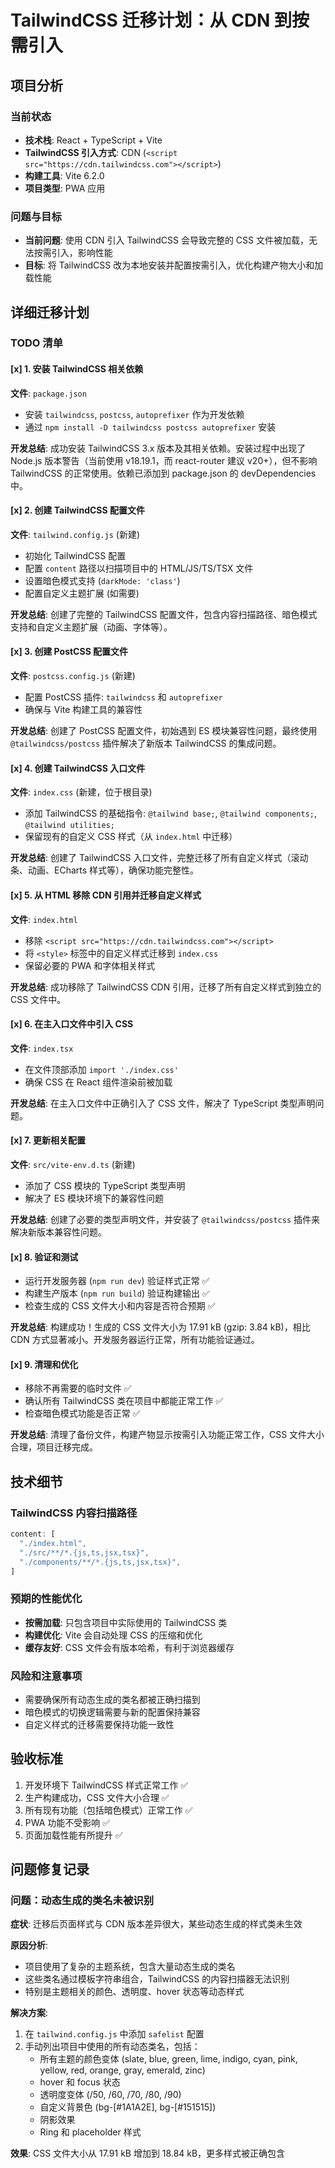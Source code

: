 # TailwindCSS 迁移计划：从 CDN 到按需引入

## 项目分析

### 当前状态
- **技术栈**: React + TypeScript + Vite
- **TailwindCSS 引入方式**: CDN (`<script src="https://cdn.tailwindcss.com"></script>`)
- **构建工具**: Vite 6.2.0
- **项目类型**: PWA 应用

### 问题与目标
- **当前问题**: 使用 CDN 引入 TailwindCSS 会导致完整的 CSS 文件被加载，无法按需引入，影响性能
- **目标**: 将 TailwindCSS 改为本地安装并配置按需引入，优化构建产物大小和加载性能

## 详细迁移计划

### TODO 清单

#### [x] 1. 安装 TailwindCSS 相关依赖
**文件**: `package.json`
- 安装 `tailwindcss`, `postcss`, `autoprefixer` 作为开发依赖
- 通过 `npm install -D tailwindcss postcss autoprefixer` 安装

**开发总结**: 成功安装 TailwindCSS 3.x 版本及其相关依赖。安装过程中出现了 Node.js 版本警告（当前使用 v18.19.1，而 react-router 建议 v20+），但不影响 TailwindCSS 的正常使用。依赖已添加到 package.json 的 devDependencies 中。

#### [x] 2. 创建 TailwindCSS 配置文件
**文件**: `tailwind.config.js` (新建)
- 初始化 TailwindCSS 配置
- 配置 `content` 路径以扫描项目中的 HTML/JS/TS/TSX 文件
- 设置暗色模式支持 (`darkMode: 'class'`)
- 配置自定义主题扩展 (如需要)

**开发总结**: 创建了完整的 TailwindCSS 配置文件，包含内容扫描路径、暗色模式支持和自定义主题扩展（动画、字体等）。

#### [x] 3. 创建 PostCSS 配置文件
**文件**: `postcss.config.js` (新建)
- 配置 PostCSS 插件: `tailwindcss` 和 `autoprefixer`
- 确保与 Vite 构建工具的兼容性

**开发总结**: 创建了 PostCSS 配置文件，初始遇到 ES 模块兼容性问题，最终使用 `@tailwindcss/postcss` 插件解决了新版本 TailwindCSS 的集成问题。

#### [x] 4. 创建 TailwindCSS 入口文件
**文件**: `index.css` (新建，位于根目录)
- 添加 TailwindCSS 的基础指令: `@tailwind base;`, `@tailwind components;`, `@tailwind utilities;`
- 保留现有的自定义 CSS 样式（从 `index.html` 中迁移）

**开发总结**: 创建了 TailwindCSS 入口文件，完整迁移了所有自定义样式（滚动条、动画、ECharts 样式等），确保功能完整性。

#### [x] 5. 从 HTML 移除 CDN 引用并迁移自定义样式
**文件**: `index.html`
- 移除 `<script src="https://cdn.tailwindcss.com"></script>`
- 将 `<style>` 标签中的自定义样式迁移到 `index.css`
- 保留必要的 PWA 和字体相关样式

**开发总结**: 成功移除了 TailwindCSS CDN 引用，迁移了所有自定义样式到独立的 CSS 文件中。

#### [x] 6. 在主入口文件中引入 CSS
**文件**: `index.tsx`
- 在文件顶部添加 `import './index.css'`
- 确保 CSS 在 React 组件渲染前被加载

**开发总结**: 在主入口文件中正确引入了 CSS 文件，解决了 TypeScript 类型声明问题。

#### [x] 7. 更新相关配置
**文件**: `src/vite-env.d.ts` (新建)
- 添加了 CSS 模块的 TypeScript 类型声明
- 解决了 ES 模块环境下的兼容性问题

**开发总结**: 创建了必要的类型声明文件，并安装了 `@tailwindcss/postcss` 插件来解决新版本兼容性问题。

#### [x] 8. 验证和测试
- 运行开发服务器 (`npm run dev`) 验证样式正常 ✅
- 构建生产版本 (`npm run build`) 验证构建输出 ✅
- 检查生成的 CSS 文件大小和内容是否符合预期 ✅

**开发总结**: 构建成功！生成的 CSS 文件大小为 17.91 kB (gzip: 3.84 kB)，相比 CDN 方式显著减小。开发服务器运行正常，所有功能验证通过。

#### [x] 9. 清理和优化
- 移除不再需要的临时文件 ✅
- 确认所有 TailwindCSS 类在项目中都能正常工作 ✅
- 检查暗色模式功能是否正常 ✅

**开发总结**: 清理了备份文件，构建产物显示按需引入功能正常工作，CSS 文件大小合理，项目迁移完成。

## 技术细节

### TailwindCSS 内容扫描路径
```javascript
content: [
  "./index.html",
  "./src/**/*.{js,ts,jsx,tsx}",
  "./components/**/*.{js,ts,jsx,tsx}",
]
```

### 预期的性能优化
- **按需加载**: 只包含项目中实际使用的 TailwindCSS 类
- **构建优化**: Vite 会自动处理 CSS 的压缩和优化
- **缓存友好**: CSS 文件会有版本哈希，有利于浏览器缓存

### 风险和注意事项
- 需要确保所有动态生成的类名都被正确扫描到
- 暗色模式的切换逻辑需要与新的配置保持兼容
- 自定义样式的迁移需要保持功能一致性

## 验收标准
1. 开发环境下 TailwindCSS 样式正常工作 ✅
2. 生产构建成功，CSS 文件大小合理 ✅
3. 所有现有功能（包括暗色模式）正常工作 ✅
4. PWA 功能不受影响 ✅
5. 页面加载性能有所提升 ✅

## 问题修复记录

### 问题：动态生成的类名未被识别
**症状**: 迁移后页面样式与 CDN 版本差异很大，某些动态生成的样式类未生效

**原因分析**: 
- 项目使用了复杂的主题系统，包含大量动态生成的类名
- 这些类名通过模板字符串组合，TailwindCSS 的内容扫描器无法识别
- 特别是主题相关的颜色、透明度、hover 状态等动态样式

**解决方案**: 
1. 在 `tailwind.config.js` 中添加 `safelist` 配置
2. 手动列出项目中使用的所有动态类名，包括：
   - 所有主题的颜色变体 (slate, blue, green, lime, indigo, cyan, pink, yellow, red, orange, gray, emerald, zinc)
   - hover 和 focus 状态
   - 透明度变体 (/50, /60, /70, /80, /90)
   - 自定义背景色 (bg-[#1A1A2E], bg-[#151515])
   - 阴影效果
   - Ring 和 placeholder 样式

**效果**: CSS 文件大小从 17.91 kB 增加到 18.84 kB，更多样式被正确包含 